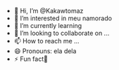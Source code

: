 - 👋 Hi, I’m @Kakawtomaz
- 👀 I’m interested in meu namorado
- 🌱 I’m currently learning 
- 💞️ I’m looking to collaborate on ...
- 📫 How to reach me ...
- 😄 Pronouns: ela dela
- ⚡ Fun fact👻

<!---
Kakawtomaz/Kakawtomaz is a ✨ special ✨ repository because its `README.md` (this file) appears on your GitHub profile.
You can click the Preview link to take a look at your changes.
--->
